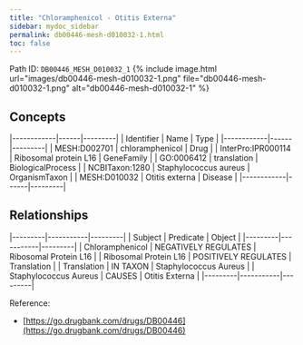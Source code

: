 ```yaml
---
title: "Chloramphenicol - Otitis Externa"
sidebar: mydoc_sidebar
permalink: db00446-mesh-d010032-1.html
toc: false 
---
```



Path ID: `DB00446_MESH_D010032_1`
{% include image.html url="images/db00446-mesh-d010032-1.png" file="db00446-mesh-d010032-1.png" alt="db00446-mesh-d010032-1" %}

## Concepts

|------------|------|---------|
| Identifier | Name | Type    |
|------------|------|---------|
| MESH:D002701 | chloramphenicol | Drug |
| InterPro:IPR000114 | Ribosomal protein L16 | GeneFamily |
| GO:0006412 | translation | BiologicalProcess |
| NCBITaxon:1280 | Staphylococcus aureus | OrganismTaxon |
| MESH:D010032 | Otitis externa | Disease |
|------------|------|---------|

## Relationships

|---------|-----------|---------|
| Subject | Predicate | Object  |
|---------|-----------|---------|
| Chloramphenicol | NEGATIVELY REGULATES | Ribosomal Protein L16 |
| Ribosomal Protein L16 | POSITIVELY REGULATES | Translation |
| Translation | IN TAXON | Staphylococcus Aureus |
| Staphylococcus Aureus | CAUSES | Otitis Externa |
|---------|-----------|---------|

Reference: 
  - [https://go.drugbank.com/drugs/DB00446](https://go.drugbank.com/drugs/DB00446)
